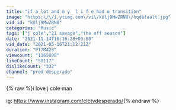 ```yaml
---
title: "if a lot and m y  l i f e had a transition"
image: "https:\/\/i.ytimg.com\/vi\/kUlj9MwZRN8\/hqdefault.jpg"
vid_id: "kUlj9MwZRN8"
categories: "Music"
tags: ["j cole","21 savage","the off season"]
date: "2021-11-14T16:16:28+03:00"
vid_date: "2021-05-16T21:12:21Z"
duration: "PT7M42S"
viewcount: "1165808"
likeCount: "58117"
dislikeCount: "332"
channel: "prod desperado"
---
```

{% raw %}i love j cole man<br /><br />ig: <a rel="nofollow" target="blank" href="https://www.instagram.com/clctvdesperado/">https://www.instagram.com/clctvdesperado/</a>{% endraw %}
